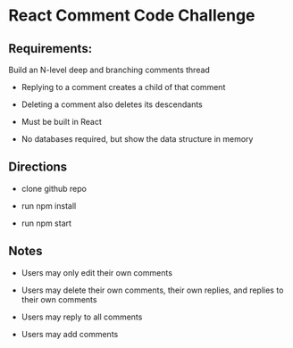 # React Comment Code Challenge

## Requirements:

Build an N-level deep and branching comments thread

- Replying to a comment creates a child of that comment

- Deleting a comment also deletes its descendants

- Must be built in React

- No databases required, but show the data structure in memory

## Directions

- clone github repo

- run npm install

- run npm start

## Notes
- Users may only edit their own comments

- Users may delete their own comments, their own replies, and replies to their own comments

- Users may reply to all comments

- Users may add comments

